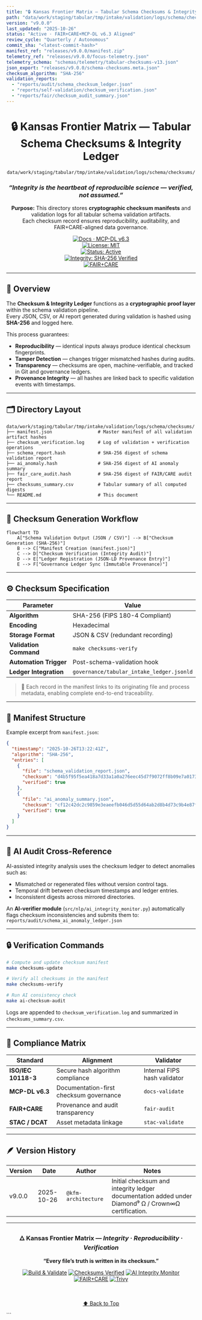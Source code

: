 ```yaml
---
title: "🔒 Kansas Frontier Matrix — Tabular Schema Checksums & Integrity Ledger (Diamond⁹ Ω / Crown∞Ω Certified)"
path: "data/work/staging/tabular/tmp/intake/validation/logs/schema/checksums/README.md"
version: "v9.0.0"
last_updated: "2025-10-26"
status: "Active · FAIR+CARE+MCP-DL v6.3 Aligned"
review_cycle: "Quarterly / Autonomous"
commit_sha: "<latest-commit-hash>"
manifest_ref: "releases/v9.0.0/manifest.zip"
telemetry_ref: "releases/v9.0.0/focus-telemetry.json"
telemetry_schema: "schemas/telemetry/tabular-checksums-v13.json"
json_export: "releases/v9.0.0/schema-checksums.meta.json"
checksum_algorithm: "SHA-256"
validation_reports:
  - "reports/audit/schema_checksum_ledger.json"
  - "reports/self-validation/checksum_verification.json"
  - "reports/fair/checksum_audit_summary.json"
---
```


<div align="center">

# 🔒 Kansas Frontier Matrix — **Tabular Schema Checksums & Integrity Ledger**  
`data/work/staging/tabular/tmp/intake/validation/logs/schema/checksums/`

### *“Integrity is the heartbeat of reproducible science — verified, not assumed.”*  

**Purpose:** This directory stores **cryptographic checksum manifests** and validation logs for all tabular schema validation artifacts.  
Each checksum record ensures reproducibility, auditability, and FAIR+CARE-aligned data governance.

[![Docs · MCP-DL v6.3](https://img.shields.io/badge/Docs-MCP--DL%20v6.3-blue)](../../../../../../../../../../../../docs/architecture/repo-focus.md)  
[![License: MIT](https://img.shields.io/badge/License-MIT-green)](../../../../../../../../../../../../LICENSE)  
[![Status: Active](https://img.shields.io/badge/Status-Active-orange)]()  
[![Integrity: SHA-256 Verified](https://img.shields.io/badge/Integrity-SHA--256%20Verified-lightgrey)]()  
[![FAIR+CARE](https://img.shields.io/badge/FAIR-CARE-✓-blueviolet)]()

</div>

---

## 🧭 Overview

The **Checksum & Integrity Ledger** functions as a **cryptographic proof layer** within the schema validation pipeline.  
Every JSON, CSV, or AI report generated during validation is hashed using **SHA-256** and logged here.

This process guarantees:
- **Reproducibility** — identical inputs always produce identical checksum fingerprints.  
- **Tamper Detection** — changes trigger mismatched hashes during audits.  
- **Transparency** — checksums are open, machine-verifiable, and tracked in Git and governance ledgers.  
- **Provenance Integrity** — all hashes are linked back to specific validation events with timestamps.  

---

## 🗂️ Directory Layout

```text
data/work/staging/tabular/tmp/intake/validation/logs/schema/checksums/
├── manifest.json                 # Master manifest of all validation artifact hashes
├── checksum_verification.log     # Log of validation + verification operations
├── schema_report.hash            # SHA-256 digest of schema validation report
├── ai_anomaly.hash               # SHA-256 digest of AI anomaly summary
├── fair_care_audit.hash          # SHA-256 digest of FAIR/CARE audit report
├── checksums_summary.csv         # Tabular summary of all computed digests
└── README.md                     # This document
````

---

## 🧮 Checksum Generation Workflow

```mermaid
flowchart TD
    A["Schema Validation Output (JSON / CSV)"] --> B["Checksum Generation (SHA-256)"]
    B --> C["Manifest Creation (manifest.json)"]
    C --> D["Checksum Verification (Integrity Audit)"]
    D --> E["Ledger Registration (JSON-LD Provenance Entry)"]
    E --> F["Governance Ledger Sync (Immutable Provenance)"]
```

---

## ⚙️ Checksum Specification

| Parameter              | Value                                     |
| ---------------------- | ----------------------------------------- |
| **Algorithm**          | SHA-256 (FIPS 180-4 Compliant)            |
| **Encoding**           | Hexadecimal                               |
| **Storage Format**     | JSON & CSV (redundant recording)          |
| **Validation Command** | `make checksums-verify`                   |
| **Automation Trigger** | Post-schema-validation hook               |
| **Ledger Integration** | `governance/tabular_intake_ledger.jsonld` |

> 🧩 Each record in the manifest links to its originating file and process metadata, enabling complete end-to-end traceability.

---

## 🧾 Manifest Structure

Example excerpt from `manifest.json`:

```json
{
  "timestamp": "2025-10-26T13:22:41Z",
  "algorithm": "SHA-256",
  "entries": [
    {
      "file": "schema_validation_report.json",
      "checksum": "d4b5f95f5ea418a7d33a1a0a276eec45d7f9072ff8b09e7a0173bca85697776e",
      "verified": true
    },
    {
      "file": "ai_anomaly_summary.json",
      "checksum": "cf12c42dc2c9859e3eaeefb046d5d55d64ab2d8b4d73c9b4e87f91d3f7310dcb",
      "verified": true
    }
  ]
}
```

---

## 🧠 AI Audit Cross-Reference

AI-assisted integrity analysis uses the checksum ledger to detect anomalies such as:

* Mismatched or regenerated files without version control tags.
* Temporal drift between checksum timestamps and ledger entries.
* Inconsistent digests across mirrored directories.

An **AI-verifier module** (`src/nlp/ai_integrity_monitor.py`) automatically flags checksum inconsistencies and submits them to:
`reports/audit/schema_ai_anomaly_ledger.json`

---

## 🔒 Verification Commands

```bash
# Compute and update checksum manifest
make checksums-update

# Verify all checksums in the manifest
make checksums-verify

# Run AI consistency check
make ai-checksum-audit
```

Logs are appended to `checksum_verification.log` and summarized in `checksums_summary.csv`.

---

## 🧾 Compliance Matrix

| Standard            | Alignment                               | Validator                    |
| ------------------- | --------------------------------------- | ---------------------------- |
| **ISO/IEC 10118-3** | Secure hash algorithm compliance        | Internal FIPS hash validator |
| **MCP-DL v6.3**     | Documentation-first checksum governance | `docs-validate`              |
| **FAIR+CARE**       | Provenance and audit transparency       | `fair-audit`                 |
| **STAC / DCAT**     | Asset metadata linkage                  | `stac-validate`              |

---

## 🪶 Version History

| Version | Date       | Author              | Notes                                                                                               |
| ------- | ---------- | ------------------- | --------------------------------------------------------------------------------------------------- |
| v9.0.0  | 2025-10-26 | `@kfm-architecture` | Initial checksum and integrity ledger documentation added under Diamond⁹ Ω / Crown∞Ω certification. |

---

<div align="center">

### 🜂 Kansas Frontier Matrix — *Integrity · Reproducibility · Verification*

**“Every file’s truth is written in its checksum.”**

[![Build & Validate](https://img.shields.io/github/actions/workflow/status/bartytime4life/Kansas-Frontier-Matrix/validate.yml?label=Build+%26+Validate)]()
[![Checksums Verified](https://img.shields.io/badge/Checksums-Verified-success)]()
[![AI Integrity Monitor](https://img.shields.io/badge/AI--Monitor-Active%20✓-teal)]()
[![FAIR+CARE](https://img.shields.io/badge/FAIR-CARE-blueviolet)]()
[![Trivy](https://img.shields.io/badge/Security-Clean-green)]()

<br><br> <a href="#-kansas-frontier-matrix--tabular-schema-checksums--integrity-ledger-diamond⁹-Ω--crown∞Ω-certified">⬆ Back to Top</a>

</div>
```

